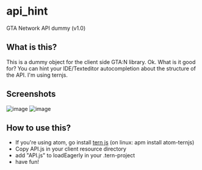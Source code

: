 # api_hint
GTA Network API dummy (v1.0)

## What is this?
This is a dummy object for the client side GTA:N library.
Ok. What is it good for?
You can hint your IDE/Texteditor autocompletion about the structure of the API.
I'm using ternjs.

## Screenshots

![image](http://www.gta-op.com/api_dummy/api1.jpg)
![image](http://www.gta-op.com/api_dummy/api2.jpg)

## How to use this?
- If you're using atom, go install [tern js](https://github.com/tststs/atom-ternjs) (on linux: apm install atom-ternjs)
- Copy API.js in your client resource directory
- add "API.js" to loadEagerly in your .tern-project
- have fun!
